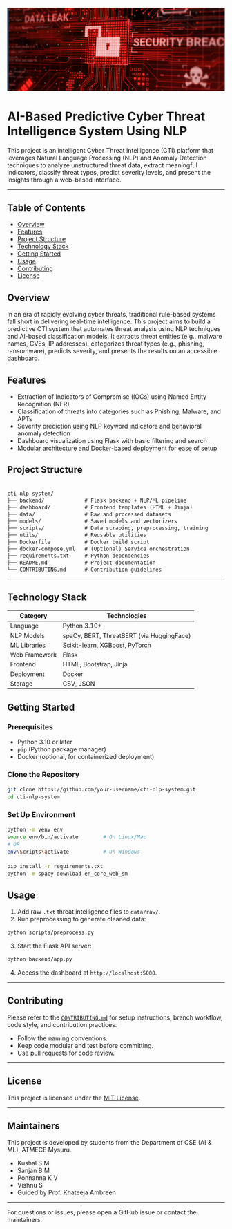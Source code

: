 ![header](assets/header.png)

# AI-Based Predictive Cyber Threat Intelligence System Using NLP

This project is an intelligent Cyber Threat Intelligence (CTI) platform that leverages Natural Language Processing (NLP) and Anomaly Detection techniques to analyze unstructured threat data, extract meaningful indicators, classify threat types, predict severity levels, and present the insights through a web-based interface.

---

## Table of Contents

- [Overview](#overview)
- [Features](#features)
- [Project Structure](#project-structure)
- [Technology Stack](#technology-stack)
- [Getting Started](#getting-started)
- [Usage](#usage)
- [Contributing](#contributing)
- [License](#license)

## Overview

In an era of rapidly evolving cyber threats, traditional rule-based systems fall short in delivering real-time intelligence. This project aims to build a predictive CTI system that automates threat analysis using NLP techniques and AI-based classification models. It extracts threat entities (e.g., malware names, CVEs, IP addresses), categorizes threat types (e.g., phishing, ransomware), predicts severity, and presents the results on an accessible dashboard.

## Features

- Extraction of Indicators of Compromise (IOCs) using Named Entity Recognition (NER)
- Classification of threats into categories such as Phishing, Malware, and APTs
- Severity prediction using NLP keyword indicators and behavioral anomaly detection
- Dashboard visualization using Flask with basic filtering and search
- Modular architecture and Docker-based deployment for ease of setup

## Project Structure

```

cti-nlp-system/
├── backend/             # Flask backend + NLP/ML pipeline
├── dashboard/           # Frontend templates (HTML + Jinja)
├── data/                # Raw and processed datasets
├── models/              # Saved models and vectorizers
├── scripts/             # Data scraping, preprocessing, training
├── utils/               # Reusable utilities
├── Dockerfile           # Docker build script
├── docker-compose.yml   # (Optional) Service orchestration
├── requirements.txt     # Python dependencies
├── README.md            # Project documentation
└── CONTRIBUTING.md      # Contribution guidelines

```

---

## Technology Stack

| Category      | Technologies                              |
| ------------- | ----------------------------------------- |
| Language      | Python 3.10+                              |
| NLP Models    | spaCy, BERT, ThreatBERT (via HuggingFace) |
| ML Libraries  | Scikit-learn, XGBoost, PyTorch            |
| Web Framework | Flask                                     |
| Frontend      | HTML, Bootstrap, Jinja                    |
| Deployment    | Docker                                    |
| Storage       | CSV, JSON                                 |

## Getting Started

### Prerequisites

- Python 3.10 or later
- `pip` (Python package manager)
- Docker (optional, for containerized deployment)

### Clone the Repository

```bash
git clone https://github.com/your-username/cti-nlp-system.git
cd cti-nlp-system
```

### Set Up Environment

```bash
python -m venv env
source env/bin/activate        # On Linux/Mac
# OR
env\Scripts\activate           # On Windows

pip install -r requirements.txt
python -m spacy download en_core_web_sm
```

## Usage

1. Add raw `.txt` threat intelligence files to `data/raw/`.
2. Run preprocessing to generate cleaned data:

```bash
python scripts/preprocess.py
```

3. Start the Flask API server:

```bash
python backend/app.py
```

4. Access the dashboard at `http://localhost:5000`.

---

## Contributing

Please refer to the [`CONTRIBUTING.md`](CONTRIBUTING.md) for setup instructions, branch workflow, code style, and contribution practices.

- Follow the naming conventions.
- Keep code modular and test before committing.
- Use pull requests for code review.

---

## License

This project is licensed under the [MIT License](./LICENSE).

---

## Maintainers

This project is developed by students from the Department of CSE (AI & ML), ATMECE Mysuru.

- Kushal S M
- Sanjan B M
- Ponnanna K V
- Vishnu S
- Guided by Prof. Khateeja Ambreen

---

For questions or issues, please open a GitHub issue or contact the maintainers.
